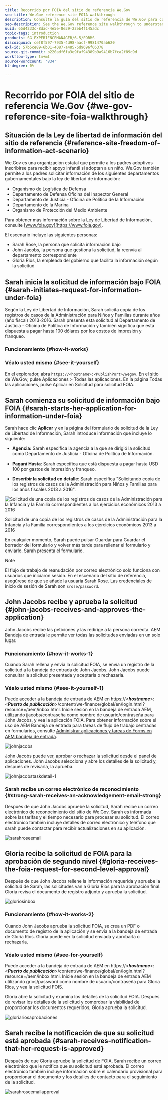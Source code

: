 ```yaml
---
title: Recorrido por FOIA del sitio de referencia We.Gov
seo-title: We.Gov reference site FOIA walkthrough
description: Consulte la guía del sitio de referencia de We.Gov para comprender cómo AEM Forms ayuda a los gobiernos a recibir e impartir la información solicitada por individuos bajo la Ley de Libertad de Información.
seo-description: See the We.Gov reference site walkthrough to understand how AEM Forms helps governments receive and impart information requested by individuals under the Freedom of Information Act.
uuid: 65d4233c-8dad-4e5e-8e39-22eb4f145adc
topic-tags: introduction
products: SG_EXPERIENCEMANAGER/6.5/FORMS
discoiquuid: cef8f597-7935-4d98-aacf-9981470ab620
exl-id: 57b5ce89-6b01-4087-a485-6d9696f06378
source-git-commit: b220adf6fa3e9faf94389b9a9416b7fca2f89d9d
workflow-type: tm+mt
source-wordcount: '834'
ht-degree: 0%

---
```


# Recorrido por FOIA del sitio de referencia We.Gov {#we-gov-reference-site-foia-walkthrough}

## Situación de la Ley de libertad de información del sitio de referencia {#reference-site-freedom-of-information-act-scenario}

We.Gov es una organización estatal que permite a los padres adoptivos inscribirse para recibir apoyo infantil si adoptan a un niño. We.Gov también permite a los padres solicitar información de los siguientes departamentos gubernamentales bajo la ley de libertad de información:

* Organismo de Logística de Defensa
* Departamento de Defensa Oficina del Inspector General
* Departamento de Justicia - Oficina de Política de la Información
* Departamento de la Marina
* Organismo de Protección del Medio Ambiente

Para obtener más información sobre la Ley de Libertad de Información, consulte [www.foia.gov](https://www.foia.gov).

El escenario incluye las siguientes personas:

* Sarah Rose, la persona que solicita información bajo
* John Jacobs, la persona que gestiona la solicitud, la reenvía al departamento correspondiente
* Gloria Rios, la empleada del gobierno que facilita la información según la solicitud

## Sarah inicia la solicitud de información bajo FOIA {#sarah-initiates-request-for-information-under-foia}

Según la Ley de Libertad de Información, Sarah solicita copia de los registros de casos de la Administración para Niños y Familias durante años (año fiscal) 2013-2016. Sarah presenta esta solicitud al Departamento de Justicia - Oficina de Política de Información y también significa que está dispuesta a pagar hasta 100 dólares por los costos de impresión y franqueo.

### Funcionamiento {#how-it-works}

### Véalo usted mismo {#see-it-yourself}

En el explorador, abra `https://<hostname>:<PublishPort>/wegov`. En el sitio de We.Gov, pulse Aplicaciones > Todas las aplicaciones. En la página Todas las aplicaciones, pulse Aplicar en Solicitud para solicitud FOIA.

## Sarah comienza su solicitud de información bajo FOIA {#sarah-starts-her-application-for-information-under-foia}

Sarah hace clic **Aplicar** y en la página del formulario de solicitud de la Ley de Libertad de Información, Sarah introduce información que incluye lo siguiente:

* **Agencia:** Sarah especifica la agencia a la que se dirigió la solicitud como Departamento de Justicia - Oficina de Política de Información.

* **Pagará Hasta**: Sarah especifica que está dispuesta a pagar hasta USD 100 por gastos de impresión y franqueo.
* **Describir la solicitud en detalle**: Sarah especifica &quot;Solicitando copia de los registros de casos de la Administración para Niños y Familias para los años fiscales 2013 a 2016&quot;.

![Solicitud de una copia de los registros de casos de la Administración para la Infancia y la Familia correspondientes a los ejercicios económicos 2013 a 2016](assets/sarahfiosform.png)

Solicitud de una copia de los registros de casos de la Administración para la Infancia y la Familia correspondientes a los ejercicios económicos 2013 a 2016

En cualquier momento, Sarah puede pulsar Guardar para Guardar el borrador del formulario y volver más tarde para rellenar el formulario y enviarlo. Sarah presenta el formulario.

>[!NOTE]
>
>El flujo de trabajo de reanudación por correo electrónico solo funciona con usuarios que iniciaron sesión. En el escenario del sitio de referencia, asegúrese de que se añade la usuaria Sarah Rose. Las credenciales de inicio de sesión de Sarah son `srose/password`.

## John Jacobs recibe y aprueba la solicitud {#john-jacobs-receives-and-approves-the-application}

John Jacobs recibe las peticiones y las redirige a la persona correcta. AEM Bandeja de entrada le permite ver todas las solicitudes enviadas en un solo lugar.

### Funcionamiento {#how-it-works-1}

Cuando Sarah rellena y envía la solicitud FOIA, se envía un registro de la solicitud a la bandeja de entrada de John Jacobs. John Jacobs puede consultar la solicitud presentada y aceptarla o rechazarla.

### Véalo usted mismo {#see-it-yourself-1}

Puede acceder a la bandeja de entrada de AEM en https://&lt;***hostname***>:&lt;***Puerto de publicación***>/content/we-finance/global/en/login.html?resource=/aem/inbox.html. Inicie sesión en la bandeja de entrada AEM, utilizando jjacobs/contraseña como nombre de usuario/contraseña para John Jacobs, y vea la aplicación FOIA. Para obtener información sobre el uso de AEM Bandeja de entrada para tareas de flujo de trabajo centradas en formularios, consulte [Administrar aplicaciones y tareas de Forms en AEM bandeja de entrada](/help/forms/using/manage-applications-inbox.md).

![johnjacobs](assets/johnjacobs.png)

John Jacobs puede ver, aprobar o rechazar la solicitud desde el panel de aplicaciones. John Jacobs selecciona y abre los detalles de la solicitud y, después de revisarla, la aprueba.

![johnjacobstaskdetail-1](assets/johnjacobstaskdetail-1.png)

### <strong>Sarah recibe un correo electrónico de reconocimiento</strong> {#strong-sarah-receives-an-acknowledgement-email-strong}

Después de que John Jacobs apruebe la solicitud, Sarah recibe un correo electrónico de reconocimiento del sitio de We.Gov. Sarah es informada sobre las tarifas y el tiempo necesario para procesar su solicitud. El correo electrónico también incluye detalles de correo electrónico y teléfono que sarah puede contactar para recibir actualizaciones en su aplicación.

![sarahroseemail](assets/sarahroseemail.png)

## Gloria recibe la solicitud de FOIA para la aprobación de segundo nivel {#gloria-receives-the-foia-request-for-second-level-approval}

Después de que John Jacobs rellene la información requerida y apruebe la solicitud de Sarah, las solicitudes van a Gloria Rios para la aprobación final. Gloria revisa el documento de registro adjunto y aprueba la solicitud.

![gloriosinbox](assets/gloriariosinbox.png)

### Funcionamiento {#how-it-works-2}

Cuando John Jacobs aprueba la solicitud FOIA, se crea un PDF o documento de registro de la aplicación y se envía a la bandeja de entrada de Gloria Rios. Gloria puede ver la solicitud enviada y aprobarla o rechazarla.

### Véalo usted mismo {#see-for-yourself}

Puede acceder a la bandeja de entrada de AEM en https://&lt;***hostname***>:&lt;***Puerto de publicación***>/content/we-finance/global/en/login.html?resource=/aem/inbox.html. Inicie sesión en la bandeja de entrada AEM utilizando grios/password como nombre de usuario/contraseña para Gloria Rios, y vea la solicitud FOIS.

Gloria abre la solicitud y examina los detalles de la solicitud FOIA. Después de revisar los detalles de la solicitud y comprobar la viabilidad de proporcionar los documentos requeridos, Gloria aprueba la solicitud.

![gloriariosaprobaciones](assets/gloriariosapproves.png)

## Sarah recibe la notificación de que su solicitud está aprobada {#sarah-receives-notification-that-her-request-is-approved}

Después de que Gloria apruebe la solicitud de FOIA, Sarah recibe un correo electrónico que le notifica que su solicitud está aprobada. El correo electrónico también incluye información sobre el calendario provisional para proporcionar el documento y los detalles de contacto para el seguimiento de la solicitud.

![sarahroseemailapproval](assets/sarahroseemailapproval.png)
